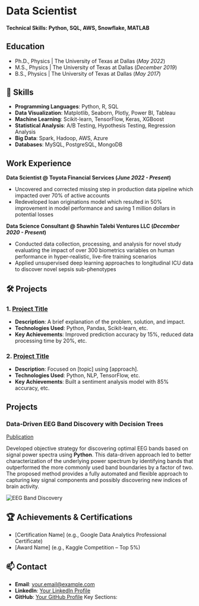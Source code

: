 # Data Scientist

#### Technical Skills: Python, SQL, AWS, Snowflake, MATLAB

## Education
- Ph.D., Physics | The University of Texas at Dallas (_May 2022_)								       		
- M.S., Physics	| The University of Texas at Dallas (_December 2019_)	 			        		
- B.S., Physics | The University of Texas at Dallas (_May 2017_)

## 🧠 Skills
- **Programming Languages**: Python, R, SQL
- **Data Visualization**: Matplotlib, Seaborn, Plotly, Power BI, Tableau
- **Machine Learning**: Scikit-learn, TensorFlow, Keras, XGBoost
- **Statistical Analysis**: A/B Testing, Hypothesis Testing, Regression Analysis
- **Big Data**: Spark, Hadoop, AWS, Azure
- **Databases**: MySQL, PostgreSQL, MongoDB

## Work Experience
**Data Scientist @ Toyota Financial Services (_June 2022 - Present_)**
- Uncovered and corrected missing step in production data pipeline which impacted over 70% of active accounts
- Redeveloped loan originations model which resulted in 50% improvement in model performance and saving 1 million dollars in potential losses

**Data Science Consultant @ Shawhin Talebi Ventures LLC (_December 2020 - Present_)**
- Conducted data collection, processing, and analysis for novel study evaluating the impact of over 300 biometrics variables on human performance in hyper-realistic, live-fire training scenarios
- Applied unsupervised deep learning approaches to longitudinal ICU data to discover novel sepsis sub-phenotypes

## 🛠️ Projects
### 1. **[Project Title](https://link-to-project.com)**
   - **Description**: A brief explanation of the problem, solution, and impact.
   - **Technologies Used**: Python, Pandas, Scikit-learn, etc.
   - **Key Achievements**: Improved prediction accuracy by 15%, reduced data processing time by 20%, etc.

### 2. **[Project Title](https://link-to-project.com)**
   - **Description**: Focused on [topic] using [approach].
   - **Technologies Used**: Python, NLP, TensorFlow, etc.
   - **Key Achievements**: Built a sentiment analysis model with 85% accuracy, etc.

## Projects
### Data-Driven EEG Band Discovery with Decision Trees
[Publication](https://www.mdpi.com/1424-8220/22/8/3048)

Developed objective strategy for discovering optimal EEG bands based on signal power spectra using **Python**. This data-driven approach led to better characterization of the underlying power spectrum by identifying bands that outperformed the more commonly used band boundaries by a factor of two. The proposed method provides a fully automated and flexible approach to capturing key signal components and possibly discovering new indices of brain activity.

![EEG Band Discovery](/assets/img/eeg_band_discovery.jpeg)

## 🏆 Achievements & Certifications
- [Certification Name] (e.g., Google Data Analytics Professional Certificate)
- [Award Name] (e.g., Kaggle Competition – Top 5%)

## 📫 Contact
- **Email**: your.email@example.com
- **LinkedIn**: [Your LinkedIn Profile](https://linkedin.com/in/your-profile)
- **GitHub**: [Your GitHub Profile](https://github.com/your-profile)
Key Sections:
